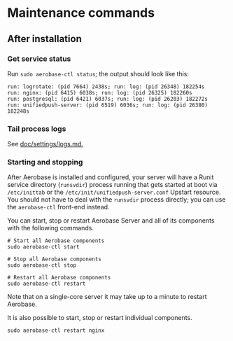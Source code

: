 # Maintenance commands

## After installation

### Get service status

Run `sudo aerobase-ctl status`; the output should look like this:

```
run: logrotate: (pid 7664) 2438s; run: log: (pid 26348) 182254s
run: nginx: (pid 6415) 6038s; run: log: (pid 26325) 182260s
run: postgresql: (pid 6421) 6037s; run: log: (pid 26203) 182272s
run: unifiedpush-server: (pid 6519) 6036s; run: log: (pid 26380) 182248s
```

### Tail process logs

See [doc/settings/logs.md.](../settings/logs.md)

### Starting and stopping

After Aerobase is installed and configured, your server will have a Runit
service directory (`runsvdir`) process running that gets started at boot via
`/etc/inittab` or the `/etc/init/unifiedpush-server.conf` Upstart resource.  You
should not have to deal with the `runsvdir` process directly; you can use the
`aerobase-ctl` front-end instead.

You can start, stop or restart Aerobase Server and all of its components with the
following commands.

```shell
# Start all Aerobase components
sudo aerobase-ctl start

# Stop all Aerobase components
sudo aerobase-ctl stop

# Restart all Aerobase components
sudo aerobase-ctl restart
```

Note that on a single-core server it may take up to a minute to restart Aerobase.

It is also possible to start, stop or restart individual components.

```shell
sudo aerobase-ctl restart nginx
```
